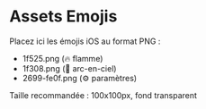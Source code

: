 # Assets Emojis

Placez ici les émojis iOS au format PNG :
- 1f525.png (🔥 flamme)
- 1f308.png (🌈 arc-en-ciel)
- 2699-fe0f.png (⚙️ paramètres)

Taille recommandée : 100x100px, fond transparent
